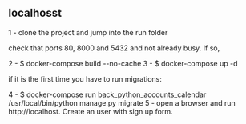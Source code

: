 ## localhosst

1 - clone the project and jump into the run folder

check that ports 80, 8000 and 5432 and not already busy. If so,

2 - $ docker-compose build --no-cache
3 - $ docker-compose up -d

if it is the first time you have to run migrations: 

4 - $ docker-compose run back_python_accounts_calendar /usr/local/bin/python manage.py migrate
5 - open a browser and run http://localhost. Create an user with sign up form. 
